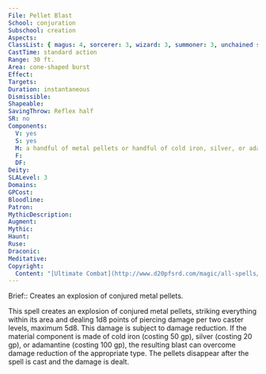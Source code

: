 ```yaml
---
File: Pellet Blast
School: conjuration
Subschool: creation
Aspects: 
ClassList: { magus: 4, sorcerer: 3, wizard: 3, summoner: 3, unchained summoner: 3, bloodrager: 4, psychic: 3 }
CastTime: standard action
Range: 30 ft.
Area: cone-shaped burst
Effect: 
Targets: 
Duration: instantaneous
Dismissible: 
Shapeable: 
SavingThrow: Reflex half
SR: no
Components:
  V: yes
  S: yes
  M: a handful of metal pellets or handful of cold iron, silver, or adamantine pellets; see descriptions for cost
  F: 
  DF: 
Deity: 
SLALevel: 3
Domains: 
GPCost: 
Bloodline: 
Patron: 
MythicDescription: 
Augment: 
Mythic: 
Haunt: 
Ruse: 
Draconic: 
Meditative: 
Copyright:
  Content: "[Ultimate Combat](http://www.d20pfsrd.com/magic/all-spells/p/pellet-blast)"
---
```

Brief:: Creates an explosion of conjured metal pellets.

This spell creates an explosion of conjured metal pellets, striking everything within its area and dealing 1d8 points of piercing damage per two caster levels, maximum 5d8. This damage is subject to damage reduction. If the material component is made of cold iron (costing 50 gp), silver (costing 20 gp), or adamantine (costing 100 gp), the resulting blast can overcome damage reduction of the appropriate type. The pellets disappear after the spell is cast and the damage is dealt.
